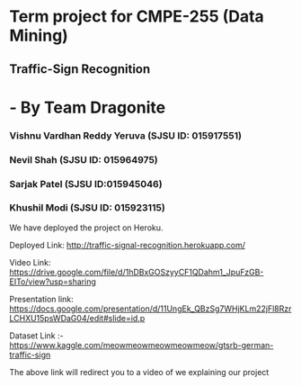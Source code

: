 # Term project for CMPE-255 (Data Mining)
## Traffic-Sign Recognition
# - By Team Dragonite
### Vishnu Vardhan Reddy Yeruva (SJSU ID: 015917551)
### Nevil Shah   (SJSU ID: 015964975)
### Sarjak Patel  (SJSU ID:015945046)
### Khushil Modi (SJSU ID: 015923115)


We have deployed the project on Heroku. 

Deployed Link: http://traffic-signal-recognition.herokuapp.com/

Video Link: https://drive.google.com/file/d/1hDBxGOSzyyCF1QDahm1_JpuFzGB-EITo/view?usp=sharing

Presentation link: https://docs.google.com/presentation/d/11UngEk_QBzSg7WHjKLm22jFl8RzrLCHXU15psWDaG04/edit#slide=id.p

Dataset Link :- https://www.kaggle.com/meowmeowmeowmeowmeow/gtsrb-german-traffic-sign


The above link will redirect you to a video of we explaining our project
